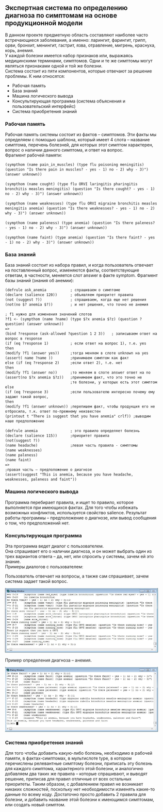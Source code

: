 ## Экспертная система по определению диагноза по симптомам на основе продукционной модели

В данном проекте предметную область составляют наиболее часто встречающиеся  заболевания, а именно: ларингит, фарингит, грипп, орви, бронхит, менингит, гастрит, язва, отравление, мигрень, краснуха, корь, анемия.  
У каждой болезни имеется набор признаков или, выражаясь медицинскими терминами, симптомов. Одни и те же симптомы могут являться признаками одной и той же болезни.  
Система состоит из пяти компонентов, которые отвечают за решение проблемы. К ним относятся:  

- Рабочая память
- База знаний  
- Машина логического вывода  
- Консультирующая программа (система объяснения и пользовательский интерфейс)  
- Система приобретения знаний  

### Рабочая память
Рабочая память системы состоит из фактов – симптомов. Эти факты мы определяем с помощью шаблона, который имеет 4 слота – название симптома, перечень болезней, для которых этот симптом характерен, вопрос о наличии данного симптома, и ответ на вопрос.  
Фрагмент рабочей памяти:  
```
(sympthom (name pain_in_muscles) (type flu poisoning meningitis) (question "Is there pain in muscles? - yes - 1) no - 2) why - 3)") (answer unknown))  

(sympthom (name cought) (type flu ORVI laringitis pharingitis bronchitis measles meningitis) (question "Is there cought? - yes - 1) no - 2) why - 3)") (answer unknown))  

(sympthom (name weaknesses) (type flu ORVI migraine bronchitis measles meningitis anemia) (question "Is there weaknesses? - yes - 1) no - 2) why - 3)") (answer unknown))  

(sympthom (name paleness) (type anemia) (question "Is there paleness? - yes - 1) no - 2) why - 3)") (answer unknown))  

(sympthom (name faint) (type anemia) (question "Is there faint? - yes - 1) no - 2) why - 3)") (answer unknown))
```

### База знаний 
База знаний состоит из набора правил, и когда пользователь отвечает на поставленный вопрос, изменяются факты, соответствующие ответам, в частности, меняется слот answer в факте symptom. 
Фрагмент базы знаний (знания об анемии):

```
(defrule ask_anemia           ; спрашиваем о симптоме  
(declare (salience 120))      ; объявляем приоритет правила   
(not (suggest ?))             ; спрашиваем, когда еще нет решения  
(not(no $? anemia $?))        ; и нет решения, что точно не анемия  

; f1 нужно для изменения значений слотов
?f1 <- (sympthom (name ?name) (type $?x anemia $?z) (question ?question) (answer unknown)) 
=>  
(bind ?response (ask-allowed ?question 1 2 3))   ; записываем ответ на вопрос в response  
(if (eq ?response 1)          ; если ответ на вопрос 1), т.е. yes  
then   
(modify ?f1 (answer yes))     ;тогда меняем в слоте unknown на yes  
(assert( name ?name ))        ;принимаем симптом как факт  
else (if (eq ?response 2)     ;если ответ 2), т.е. нет  
then  
(modify ?f1 (answer no))      ;то меняем в слоте answer ответ на no  
(assert(no $?x anemia $?z))   ;принимаем факт, что это точно не  
                              ;те болезни, у которых есть этот симптом  
else  
(if (eq ?response 3)          ;если пользователю интересно почему ему задают такой вопрос, 
then  
(modify ?f1 (answer unknown)) ;перепишем факт, чтобы продукция его не отбросила, т.к. ответ по-прежнему неизвестен  
(printout t "There is suggest that you have anemia" crlf)) ;выводим наше предположение  

(defrule anemia               ; это правило определяет болезнь  
(declare (salience 115))      ;приоритет правила  
(not(suggest ?))   
(name headache)               ;левая часть правила - симптомы  
(name weaknesses)  
(name paleness)  
(name faint)  
=>  
;правая часть – предположение о диагнозе  
(assert(suggest "This is anemia, because you have headache, weaknesses, paleness and faint")) 
```

### Машина логического вывода
Программа перебирает правила, и ищет то правило, которое выполняется при имеющихся фактах. Для того чтобы избежать возможных конфликтов, используется свойство salience. Результат работы программы – предположение о диагнозе, или вывод сообщения о том, что предположений нет. 

### Консультирующая программа
Эта программа ведет диалог с пользователем.  
Она спрашивает его о наличии диагноза, и он может выбрать один из трех вариантов ответа – да, нет, или спросить у системы, зачем ей это знание.  
Примеры диалогов с пользователем:  

Пользователь отвечает на вопросы, а также сам спрашивает, зачем система задает такой вопрос.  
<p align="center">
    <img src=".github/questions.jpg?raw=true" alt="">
</p>

Пример определения диагноза – анемия.  
<p align="center">
    <img src=".github/diagnosis.jpg?raw=true" alt="">
</p>

### Система приобретения знаний  
Для того чтобы добавить какую-либо болезнь, необходимо в рабочей памяти, в фактах-симптомах, в мультислоте type, в котором перечислены релевантные симптому болезни, приписать эту болезнь для каждого симптома, характерного этой болезни, и аналогично добавляем два таких же правила – которые спрашивают, и выводят решение, приписав для правил отличные от всех остальных приоритеты. Таким образом, с добавлением правил не возникает никаких сложностей, поскольку нет необходимости изменять какие-то данные по всему коду. Достаточно просто добавить 2 правила для болезни, и добавить название этой болезни к имеющимся симптомам, или создать новый симптом.

